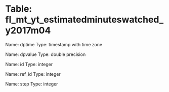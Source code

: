 Table: fl_mt_yt_estimatedminuteswatched_y2017m04
================================================

Name: dptime
Type: timestamp with time zone

Name: dpvalue
Type: double precision

Name: id
Type: integer

Name: ref_id
Type: integer

Name: step
Type: integer

